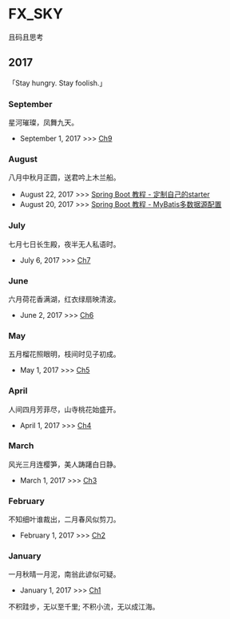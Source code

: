 # FX_SKY
且码且思考

## 2017
「Stay hungry. Stay foolish.」

### September
星河璀璨，凤舞九天。 
* September 1, 2017 >>> [Ch9]()

### August
八月中秋月正圆，送君吟上木兰船。

* August 22, 2017 >>> [Spring Boot 教程 - 定制自己的starter]()
* August 20, 2017 >>> [Spring Boot 教程 - MyBatis多数据源配置]()

### July
七月七日长生殿，夜半无人私语时。

* July 6, 2017 >>> [Ch7]()

### June
六月荷花香满湖，红衣绿扇映清波。

* June 2, 2017 >>> [Ch6]()

### May
五月榴花照眼明，枝间时见子初成。

* May 1, 2017 >>> [Ch5]()

### April
人间四月芳菲尽，山寺桃花始盛开。 

* April 1, 2017 >>> [Ch4]()

### March
风光三月连樱笋，美人踌躇白日静。

* March 1, 2017 >>> [Ch3]()

### February
不知细叶谁裁出，二月春风似剪刀。

* February 1, 2017 >>> [Ch2]()

### January
一月秋晴一月泥，南翁此谚似可疑。

* January 1, 2017 >>> [Ch1]()



不积跬步，无以至千里; 不积小流，无以成江海。



